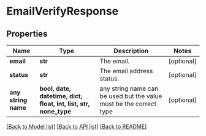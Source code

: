 # EmailVerifyResponse


## Properties
Name | Type | Description | Notes
------------ | ------------- | ------------- | -------------
**email** | **str** | The email. | [optional] 
**status** | **str** | The email address status. | [optional] 
**any string name** | **bool, date, datetime, dict, float, int, list, str, none_type** | any string name can be used but the value must be the correct type | [optional]

[[Back to Model list]](../README.md#documentation-for-models) [[Back to API list]](../README.md#documentation-for-api-endpoints) [[Back to README]](../README.md)


